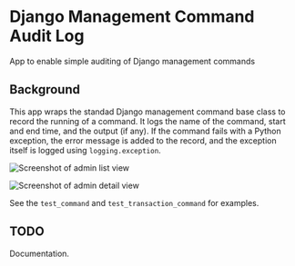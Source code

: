 # Django Management Command Audit Log

App to enable simple auditing of Django management commands

## Background

This app wraps the standad Django management command base class to record the running of a command. It logs the name of the command, start and end time, and the output (if any). If the command fails with a Python exception, the error message is added to the record, and the exception itself is logged using `logging.exception`.

![Screenshot of admin list view](https://github.com/yunojuno/django-managment-command-log/blob/master/screenshots/list-view.png)

![Screenshot of admin detail view](https://github.com/yunojuno/django-managment-command-log/blob/master/screenshots/detail-view.png)

See the `test_command` and `test_transaction_command` for examples.

## TODO

Documentation.
